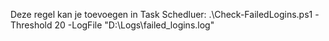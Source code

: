 Deze regel kan je toevoegen in Task Schedluer:
.\Check-FailedLogins.ps1 -Threshold 20 -LogFile "D:\Logs\failed_logins.log"
